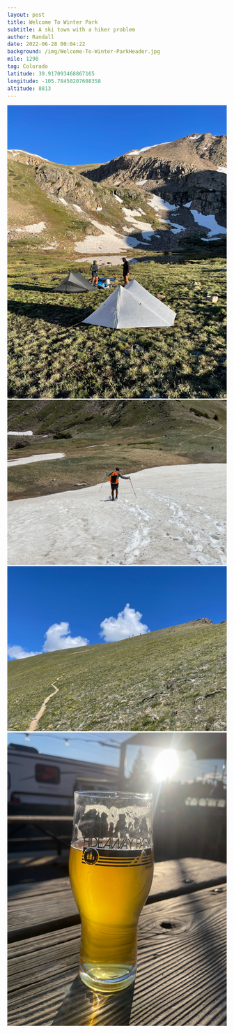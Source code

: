 ```yaml
---
layout: post
title: Welcome To Winter Park
subtitle: A ski town with a hiker problem
author: Randall
date: 2022-06-28 00:04:22
background: /img/Welcome-To-Winter-ParkHeader.jpg
mile: 1290
tag: Colorado
latitude: 39.917093468867165
longitude: -105.78450207608358
altitude: 8813
---
```

<img src="/img/Welcome To Winter Park0.jpg" class="img-fluid">
<img src="/img/Welcome To Winter Park1.jpg" class="img-fluid">
<img src="/img/Welcome To Winter Park2.jpg" class="img-fluid">
<img src="/img/Welcome To Winter Park3.jpg" class="img-fluid">
